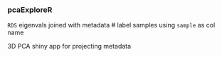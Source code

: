 ### pcaExploreR


`RDS` eigenvals joined with metadata # label samples using `sample` as col name

3D PCA shiny app for projecting metadata
